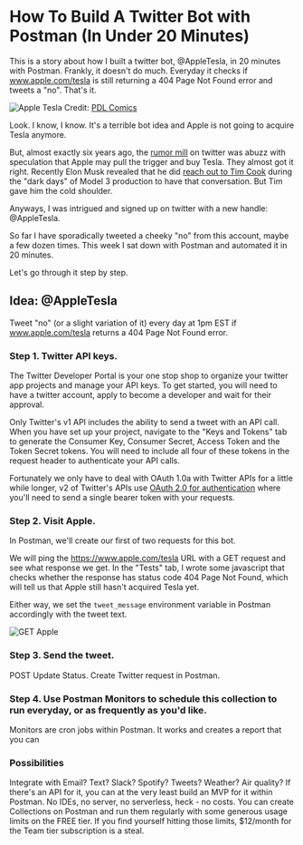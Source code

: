 # How To Build A Twitter Bot with Postman (In Under 20 Minutes)

This is a story about how I built a twitter bot, @AppleTesla, in 20 minutes with Postman. Frankly, it doesn't do much. Everyday it checks if www.apple.com/tesla is still returning a 404 Page Not Found error and tweets a "no". That's it.

![Apple Tesla](https://i.imgur.com/ZwtUFpZ.png)
Credit: [PDL Comics](https://twitter.com/PDLComics/status/1354111867371876352)

Look. I know, I know. It's a terrible bot idea and Apple is not going to acquire Tesla anymore. 

But, almost exactly six years ago, the [rumor mill](https://www.linkedin.com/pulse/apple-buy-tesla-75b-18-months-jason-calacanis/) on twitter was abuzz with speculation that Apple may pull the trigger and buy Tesla. They almost got it right. Recently Elon Musk revealed that he did [reach out to Tim Cook](https://twitter.com/elonmusk/status/1341485211209637889?s=20) during the "dark days" of Model 3 production to have that conversation. But Tim gave him the cold shoulder.

Anyways, I was intrigued and signed up on twitter with a new handle: @AppleTesla.

So far I have sporadically tweeted a cheeky "no" from this account, maybe a few dozen times. This week I sat down with Postman and automated it in 20 minutes. 

Let's go through it step by step.

## Idea: @AppleTesla
Tweet "no" (or a slight variation of it) every day at 1pm EST if www.apple.com/tesla returns a 404 Page Not Found error. 


### Step 1. Twitter API keys.

The Twitter Developer Portal is your one stop shop to organize your twitter app projects and manage your API keys. To get started, you will need to have a twitter account, apply to become a developer and wait for their approval.

Only Twitter's v1 API includes the ability to send a tweet with an API call. When you have set up your project, navigate to the "Keys and Tokens" tab to generate the Consumer Key, Consumer Secret, Access Token and the Token Secret tokens. You will need to include all four of these tokens in the request header to authenticate your API calls. 

Fortunately we only have to deal with OAuth 1.0a with Twitter APIs for a little while longer, v2 of Twitter's APIs use [OAuth 2.0 for authentication](https://developer.twitter.com/en/docs/authentication/overview) where you'll need to send a single bearer token with your requests.


### Step 2. Visit Apple.

In Postman, we'll create our first of two requests for this bot. 

We will ping the https://www.apple.com/tesla URL with a GET request and see what response we get. In the "Tests" tab, I wrote some javascript that checks whether the response has status code 404 Page Not Found, which will tell us that Apple still hasn't acquired Tesla yet. 

Either way, we set the `tweet_message` environment variable in Postman accordingly with the tweet text. 

![GET Apple](https://imgur.com/gPeeWEU.png)


### Step 3. Send the tweet.


POST Update Status.
Create Twitter request in Postman. 

### Step 4. Use Postman Monitors to schedule this collection to run everyday, or as frequently as you'd like.
Monitors are cron jobs within Postman. It works and creates a report that you can 


### Possibilities 

Integrate with Email? Text? Slack? Spotify? Tweets? Weather? Air quality? If there's an API for it, you can at the very least build an MVP for it within Postman. No IDEs, no server, no serverless, heck - no costs. You can create Collections on Postman and run them regularly with some generous usage limits on the FREE tier. If you find yourself hitting those limits, $12/month for the Team tier subscription is a steal.
